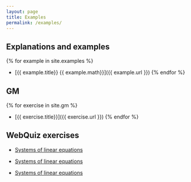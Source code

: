 ```yaml
---
layout: page
title: Examples
permalink: /examples/
---
```


## Explanations and examples

{% for example in site.examples %}
- [{{ example.title}} {{ example.math}}]({{ example.url }})
{% endfor %}

## GM

{% for exercise in site.gm %}
- [{{ exercise.title}}]({{ exercise.url }})
{% endfor %}


## WebQuiz exercises

- [Systems of linear equations](https://jordanbell.info/WebQuiz/wq1.html)

- [Systems of linear equations](https://jordanbell.info/WebQuiz/wq2.html)

- [Systems of linear equations](https://jordanbell.info/WebQuiz/wq3.html)